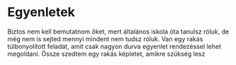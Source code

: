# Egyenletek

Biztos nem kell bemutatnom őket, mert általános iskola óta tanulsz róluk, de még nem is sejted mennyi mindent nem tudsz róluk. Van egy rakás túlbonyolított feladat, amit csak nagyon durva egyenlet rendezéssel lehet megoldani. Össze szedtem egy rakás képletet, amikre szükség lesz